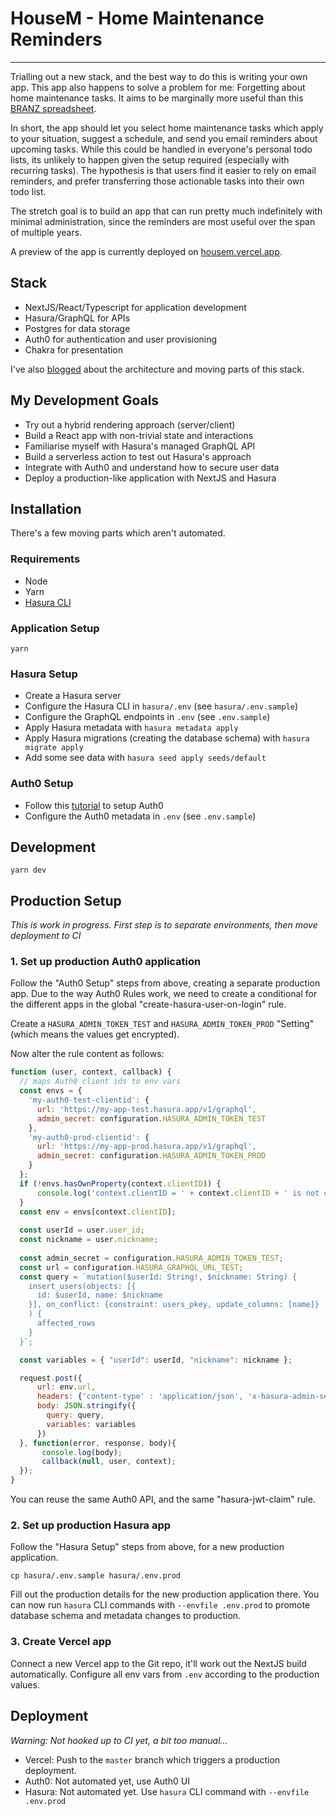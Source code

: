 # HouseM - Home Maintenance Reminders
--------
Trialling out a new stack, and the best way to do this is writing your own app.
This app also happens to solve a problem for me: Forgetting about home maintenance tasks.
It aims to be marginally more useful than this [BRANZ spreadsheet](http://maintainingmyhome.org.nz/assets/Charter/MYH-table-Maintenance-schedule2.pdf).

In short, the app should let you select home maintenance tasks which apply to your situation,
suggest a schedule, and send you email reminders about upcoming tasks.
While this could be handled in everyone's personal todo lists,
its unlikely to happen given the setup required (especially with recurring tasks).
The hypothesis is that users find it easier to rely on email reminders,
and prefer transferring those actionable tasks into their own todo list. 

The stretch goal is to build an app that can run pretty much indefinitely
with minimal administration, since the reminders are most useful over the span
of multiple years.

A preview of the app is currently deployed on [housem.vercel.app](https://housem.vercel.app).
## Stack

 * NextJS/React/Typescript for application development
 * Hasura/GraphQL for APIs
 * Postgres for data storage
 * Auth0 for authentication and user provisioning
 * Chakra for presentation

I've also [blogged](https://chillu.com/posts/2021/tale-of-server-client-auth0-hasura/)
about the architecture and moving parts of this stack.
## My Development Goals

 * Try out a hybrid rendering approach (server/client)
 * Build a React app with non-trivial state and interactions
 * Familiarise myself with Hasura's managed GraphQL API
 * Build a serverless action to test out Hasura's approach
 * Integrate with Auth0 and understand how to secure user data
 * Deploy a production-like application with NextJS and Hasura

## Installation

There's a few moving parts which aren't automated.

### Requirements

 * Node
 * Yarn
 * [Hasura CLI](https://hasura.io/docs/latest/graphql/core/hasura-cli/install-hasura-cli.html)
### Application Setup

```
yarn
```
### Hasura Setup

 * Create a Hasura server
 * Configure the Hasura CLI in `hasura/.env` (see `hasura/.env.sample`)
 * Configure the GraphQL endpoints in `.env` (see `.env.sample`)
 * Apply Hasura metadata with `hasura metadata apply`
 * Apply Hasura migrations (creating the database schema) with `hasura migrate apply`
 * Add some see data with `hasura seed apply seeds/default`

### Auth0 Setup

 * Follow this [tutorial](https://hasura.io/docs/latest/graphql/core/guides/integrations/auth0-jwt.html) to setup Auth0
 * Configure the Auth0 metadata in `.env` (see `.env.sample`)

## Development

```
yarn dev
```

## Production Setup

*This is work in progress. First step is to separate environments, then move deployment to CI*

### 1. Set up production Auth0 application

Follow the "Auth0 Setup" steps from above, creating a separate production app.
Due to the way Auth0 Rules work, we need to create a conditional for the different apps in
the global "create-hasura-user-on-login" rule.

Create a `HASURA_ADMIN_TOKEN_TEST` and `HASURA_ADMIN_TOKEN_PROD` "Setting"
(which means the values get encrypted).

Now alter the rule content as follows:

```js
function (user, context, callback) {
  // maps Auth0 client ids to env vars
  const envs = {
    'my-auth0-test-clientid': {
      url: 'https://my-app-test.hasura.app/v1/graphql',
      admin_secret: configuration.HASURA_ADMIN_TOKEN_TEST
    },
    'my-auth0-prod-clientid': {
      url: 'https://my-app-prod.hasura.app/v1/graphql',
      admin_secret: configuration.HASURA_ADMIN_TOKEN_PROD
    }
  };
  if (!envs.hasOwnProperty(context.clientID)) {
      console.log('context.clientID = ' + context.clientID + ' is not configured');
  }
  const env = envs[context.clientID];
  
  const userId = user.user_id;
  const nickname = user.nickname;
  
  const admin_secret = configuration.HASURA_ADMIN_TOKEN_TEST;
  const url = configuration.HASURA_GRAPHQL_URL_TEST;
  const query = `mutation($userId: String!, $nickname: String) {
    insert_users(objects: [{
      id: $userId, name: $nickname
    }], on_conflict: {constraint: users_pkey, update_columns: [name]}
    ) {
      affected_rows
    }
  }`;

  const variables = { "userId": userId, "nickname": nickname };

  request.post({
      url: env.url,
      headers: {'content-type' : 'application/json', 'x-hasura-admin-secret': env.admin_secret},
      body: JSON.stringify({
        query: query,
        variables: variables
      })
  }, function(error, response, body){
       console.log(body);
       callback(null, user, context);
  });
}
```

You can reuse the same Auth0 API, and the same "hasura-jwt-claim" rule.

### 2. Set up production Hasura app

Follow the "Hasura Setup" steps from above, for a new production application.

`cp hasura/.env.sample hasura/.env.prod`

Fill out the production details for the new production application there.
You can now run `hasura` CLI commands with `--envfile .env.prod` to promote database schema
and metadata changes to production.

### 3. Create Vercel app

Connect a new Vercel app to the Git repo, it'll work out the NextJS build automatically.
Configure all env vars from `.env` according to the production values.

## Deployment

*Warning: Not hooked up to CI yet, a bit too manual...*

 * Vercel: Push to the `master` branch which triggers a production deployment.
 * Auth0: Not automated yet, use Auth0 UI
 * Hasura: Not automated yet. Use `hasura` CLI command with `--envfile .env.prod`